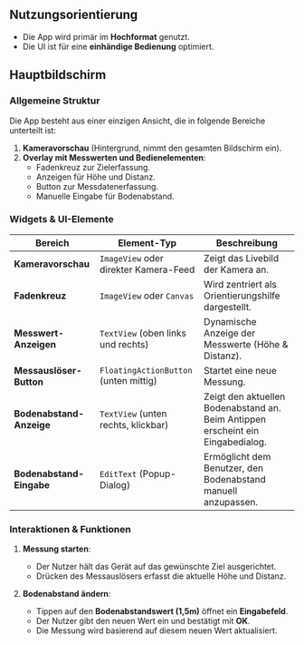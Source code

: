 ## **Nutzungsorientierung**  
- Die App wird primär im **Hochformat** genutzt.  
- Die UI ist für eine **einhändige Bedienung** optimiert.  

## **Hauptbildschirm**  
### **Allgemeine Struktur**  
Die App besteht aus einer einzigen Ansicht, die in folgende Bereiche unterteilt ist:  
1. **Kameravorschau** (Hintergrund, nimmt den gesamten Bildschirm ein).  
2. **Overlay mit Messwerten und Bedienelementen**:
   - Fadenkreuz zur Zielerfassung.  
   - Anzeigen für Höhe und Distanz.  
   - Button zur Messdatenerfassung.  
   - Manuelle Eingabe für Bodenabstand.  

### **Widgets & UI-Elemente**  
| Bereich | Element-Typ | Beschreibung |
|---------|------------|--------------|
| **Kameravorschau** | `ImageView` oder direkter Kamera-Feed | Zeigt das Livebild der Kamera an. |
| **Fadenkreuz** | `ImageView` oder `Canvas` | Wird zentriert als Orientierungshilfe dargestellt. |
| **Messwert-Anzeigen** | `TextView` (oben links und rechts) | Dynamische Anzeige der Messwerte (Höhe & Distanz). |
| **Messauslöser-Button** | `FloatingActionButton` (unten mittig) | Startet eine neue Messung. |
| **Bodenabstand-Anzeige** | `TextView` (unten rechts, klickbar) | Zeigt den aktuellen Bodenabstand an. Beim Antippen erscheint ein Eingabedialog. |
| **Bodenabstand-Eingabe** | `EditText` (Popup-Dialog) | Ermöglicht dem Benutzer, den Bodenabstand manuell anzupassen. |

### **Interaktionen & Funktionen**  
1. **Messung starten**:  
   - Der Nutzer hält das Gerät auf das gewünschte Ziel ausgerichtet.  
   - Drücken des Messauslösers erfasst die aktuelle Höhe und Distanz.  

2. **Bodenabstand ändern**:  
   - Tippen auf den **Bodenabstandswert (1,5m)** öffnet ein **Eingabefeld**.  
   - Der Nutzer gibt den neuen Wert ein und bestätigt mit **OK**.  
   - Die Messung wird basierend auf diesem neuen Wert aktualisiert.  
